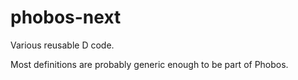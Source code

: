 # phobos-next
Various reusable D code.

Most definitions are probably generic enough to be part of Phobos.
